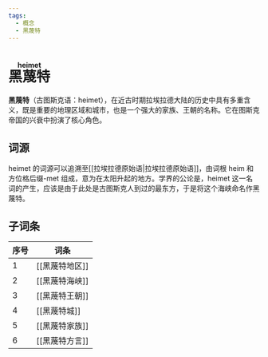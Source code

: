 ```yaml
---
tags:
  - 概念
  - 黑蔑特
---
```

# <ruby>黑蔑特<rt>heimet</rt></ruby>

**黑蔑特**（古图斯克语：heimet），在近古时期拉埃拉德大陆的历史中具有多重含义，既是重要的地理区域和城市，也是一个强大的家族、王朝的名称。它在图斯克帝国的兴衰中扮演了核心角色。

## 词源

heimet 的词源可以追溯至[[拉埃拉德原始语|拉埃拉德原始语]]，由词根 heim 和方位格后缀-met 组成，意为在太阳升起的地方。学界的公论是，heimet 这一名词的产生，应该是由于此处是古图斯克人到过的最东方，于是将这个海峡命名作黑蔑特。

## 子词条

| 序号  | 词条        |
| --- | --------- |
| 1   | [[黑蔑特地区]] |
| 2   | [[黑蔑特海峡]] |
| 3   | [[黑蔑特王朝]] |
| 4   | [[黑蔑特城]]  |
| 5   | [[黑蔑特家族]] |
| 6   | [[黑蔑特方言]] |
